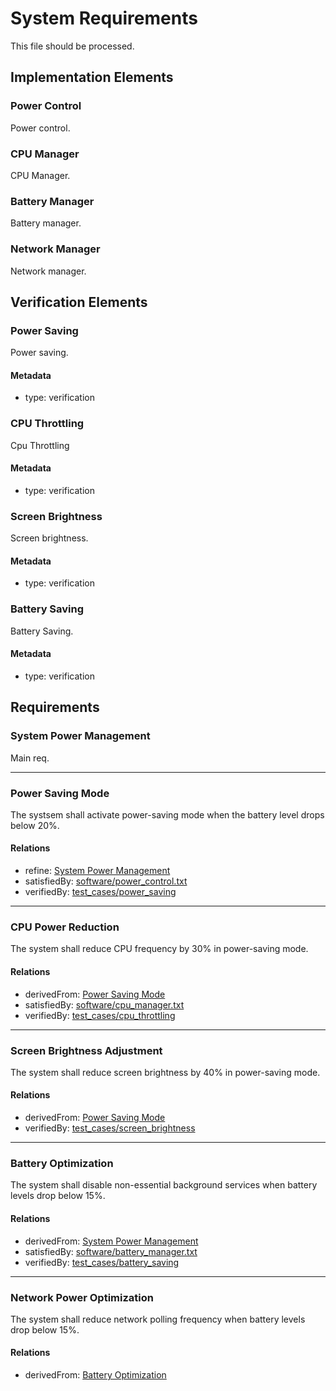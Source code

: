 # System Requirements

This file should be processed.

## Implementation Elements

### Power Control

Power control.

### CPU Manager

CPU Manager.


### Battery Manager

Battery manager.


### Network Manager

Network manager.



## Verification Elements

### Power Saving

Power saving.

#### Metadata
  * type: verification

### CPU Throttling

Cpu Throttling

#### Metadata
  * type: verification


### Screen Brightness

Screen brightness.

#### Metadata
  * type: verification

### Battery Saving

Battery Saving.

#### Metadata
  * type: verification



## Requirements

### System Power Management

Main req.

---

### Power Saving Mode

The systsem shall activate power-saving mode when the battery level drops below 20%.  

#### Relations
  * refine: [System Power Management](#system-power-management)
  * satisfiedBy: [software/power_control.txt](software/power_control.txt)
  * verifiedBy: [test_cases/power_saving](#power-saving)

---

### CPU Power Reduction

The system shall reduce CPU frequency by 30% in power-saving mode.  

#### Relations
  * derivedFrom: [Power Saving Mode](#power-saving-mode)
  * satisfiedBy: [software/cpu_manager.txt](software/cpu_manager.txt)
  * verifiedBy: [test_cases/cpu_throttling](#cpu-throttling)

---

### Screen Brightness Adjustment

The system shall reduce screen brightness by 40% in power-saving mode.  

#### Relations
  * derivedFrom: [Power Saving Mode](#power-saving-mode)
  * verifiedBy: [test_cases/screen_brightness](#screen-brightness)

---

### Battery Optimization

The system shall disable non-essential background services when battery levels drop below 15%.  

#### Relations
  * derivedFrom: [System Power Management](#system-power-management)
  * satisfiedBy: [software/battery_manager.txt](software/battery_manager.txt)
  * verifiedBy: [test_cases/battery_saving](#battery-saving)

---

### Network Power Optimization
The system shall reduce network polling frequency when battery levels drop below 15%.  

#### Relations
  * derivedFrom: [Battery Optimization](#battery-optimization)

